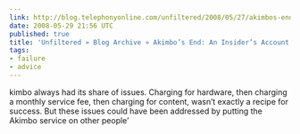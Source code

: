 ```yaml
---
link: http://blog.telephonyonline.com/unfiltered/2008/05/27/akimbos-end-an-insiders-account/
date: 2008-05-29 21:56 UTC
published: true
title: 'Unfiltered » Blog Archive » Akimbo’s End: An Insider’s Account'
tags:
- failure
- advice
---
```


kimbo always had its share of issues. Charging for hardware, then charging a monthly service fee, then charging for content, wasn’t exactly a recipe for success. But these issues could have been addressed by putting the Akimbo service on other people’
